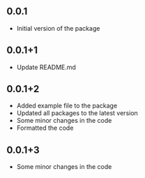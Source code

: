## 0.0.1

- Initial version of the package

## 0.0.1+1

- Update README.md

## 0.0.1+2

- Added example file to the package
- Updated all packages to the latest version
- Some minor changes in the code
- Formatted the code

## 0.0.1+3

- Some minor changes in the code